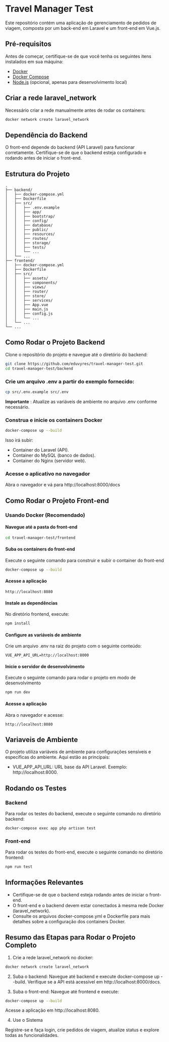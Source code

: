 # Travel Manager Test

Este repositório contém uma aplicação de gerenciamento de pedidos de viagem, composta por um back-end em Laravel e um front-end em Vue.js.

## Pré-requisitos

Antes de começar, certifique-se de que você tenha os seguintes itens instalados em sua máquina:

- [Docker](https://docs.docker.com/get-docker/)
- [Docker Compose](https://docs.docker.com/compose/install/)
- [Node.js](https://nodejs.org/) (opcional, apenas para desenvolvimento local)

## Criar a rede laravel_network

Necessário criar a rede manualmente antes de rodar os containers:

```sh
docker network create laravel_network
```

## Dependência do Backend

O front-end depende do backend (API Laravel) para funcionar corretamente. Certifique-se de que o backend esteja configurado e rodando antes de iniciar o front-end.

## Estrutura do Projeto

```text
.
├── backend/
│   ├── docker-compose.yml
│   ├── Dockerfile
│   ├── src/
│   │   ├── .env.example
│   │   ├── app/
│   │   ├── bootstrap/
│   │   ├── config/
│   │   ├── database/
│   │   ├── public/
│   │   ├── resources/
│   │   ├── routes/
│   │   ├── storage/
│   │   ├── tests/
│   │   └── ...
│   └── ...
├── frontend/
│   ├── docker-compose.yml
│   ├── Dockerfile
│   ├── src/
│   │   ├── assets/
│   │   ├── components/
│   │   ├── views/
│   │   ├── router/
│   │   ├── store/
│   │   ├── services/
│   │   ├── App.vue
│   │   ├── main.js
│   │   ├── config.js
│   │   └── ...
│   └── ...
└── ...
```

## Como Rodar o Projeto Backend

Clone o repositório do projeto e navegue até o diretório do backend:

```bash
git clone https://github.com/eduvyres/travel-manager-test.git
cd travel-manager-test/backend
```

### Crie um arquivo .env a partir do exemplo fornecido:

```bash
cp src/.env.example src/.env
```

**Importante** : Atualize as variáveis de ambiente no arquivo .env conforme necessário.

### Construa e inicie os containers Docker

```bash
docker-compose up --build
```

Isso irá subir:

   - Container do Laravel (API).
   - Container do MySQL (banco de dados).
   - Container do Nginx (servidor web).

### Acesse o aplicativo no navegador

Abra o navegador e vá para http://localhost:8000/docs


## Como Rodar o Projeto Front-end

### Usando Docker (Recomendado)

#### Navegue até a pasta do front-end

```bash
cd travel-manager-test/frontend
```

#### Suba os containers do front-end

Execute o seguinte comando para construir e subir o container do front-end

```bash
docker-compose up --build
```

#### Acesse a aplicação

```text
http://localhost:8080
```

#### Instale as dependências

No diretório frontend, execute:

```bash
npm install
```

#### Configure as variáveis de ambiente

Crie um arquivo .env na raiz do projeto com o seguinte conteúdo:

```
VUE_APP_API_URL=http://localhost:8000
```

#### Inicie o servidor de desenvolvimento

Execute o seguinte comando para rodar o projeto em modo de desenvolvimento

```bash
npm run dev
```

#### Acesse a aplicação

Abra o navegador e acesse:

```
http://localhost:8080
```


## Variaveis de Ambiente

O projeto utiliza variáveis de ambiente para configurações sensíveis e específicas do ambiente. Aqui estão as principais:

- VUE_APP_API_URL: URL base da API Laravel. Exemplo: http://localhost:8000.

## Rodando os Testes

### Backend

Para rodar os testes do backend, execute o seguinte comando no diretório backend:

```bash
docker-compose exec app php artisan test
```

### Front-end

Para rodar os testes do front-end, execute o seguinte comando no diretório frontend:

```bash
npm run test
```

## Informações Relevantes

- Certifique-se de que o backend esteja rodando antes de iniciar o front-end.
- O front-end e o backend devem estar conectados à mesma rede Docker (laravel_network).
- Consulte os arquivos docker-compose.yml e Dockerfile para mais detalhes sobre a configuração dos containers Docker.


## Resumo das Etapas para Rodar o Projeto Completo
1. Crie a rede laravel_network no docker:
```bash
docker network create laravel_network
```

2. Suba o backend:
Navegue até backend e execute docker-compose up --build. Verifique se a API está acessível em http://localhost:8000/docs.

3. Suba o front-end:
Navegue até frontend e execute:
```bash
docker-compose up --build
```
Acesse a aplicação em http://localhost:8080.

4. Use o Sistema

Registre-se e faça login, crie pedidos de viagem, atualize status e explore todas as funcionalidades.

